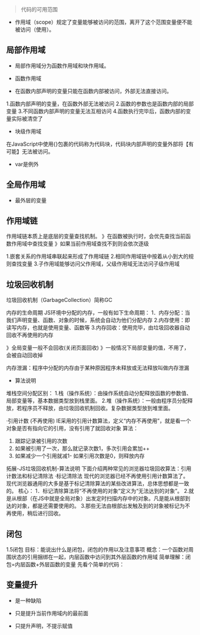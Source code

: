> 代码的可用范围

- 作用域（scope）规定了变量能够被访问的范围，离开了这个范围变量便不能被访问（使用）。

## 局部作用域

- 局部作用域分为函数作用域和块作用域。

- 函数作用域

- 在函数内部声明的变量只能在函数内部被访问，外部无法直接访问。

1.函数内部声明的变量，在函数外部无法被访问
2.函数的参数也是函数内部的局部变量
3.不同函数内部声明的变量无法互相访问
4.函数执行完毕后，函数内部的变量实际被清空了

- 块级作用域

在JavaScript中使用{}包裹的代码称为代码块，代码块内部声明的变量外部将【有可能】无法被访问。

- var是例外

## 全局作用域

- 最外层的变量

## 作用域链

作用域链本质上是底层的变量查找机制。
》在函数被执行时，会优先查找当前函数作用域中查找变量
》如果当前作用域查找不到则会依次逐级


1.嵌套关系的作用域串联起来形成了作用域链
2.相同作用域链中按着从小到大的规则查找变量
3.子作用域能够访问父作用域，父级作用域无法访问子级作用域

## 垃圾回收机制

垃圾回收机制（GarbageCollection）简称GC

内存的生命周期
JS环境中分配的内存，一般有如下生命周期：
1．内存分配：当我们声明变量、函数、对象的时候，系统会自动为他们分配内存
2.内存使用：即读写内存，也就是使用变量、函数等
3.内存回收：使用完毕，由垃圾回收器自动回收不再使用的内存


》全局变量一般不会回收(关闭页面回收)
》一般情况下局部变量的值，不用了，会被自动回收掉

内存泄漏：程序中分配的内存由于某种原因程序未释放或无法释放叫做内存泄漏

- 算法说明

堆栈空间分配区别：
1.栈（操作系统）：由操作系统自动分配释放函数的参数值、局部变量等，基本数据类型放到栈里面。
2.堆（操作系统）：一般由程序员分配释放，若程序员不释放，由垃圾回收机制回收。复杂数据类型放到堆里面。


·引用计数 (不再使用)
IE采用的引用计数算法，定义“内存不再使用”，就是看一个对象是否有指向它的引用，没有引用了就回收对象
算法：
1. 跟踪记录被引用的次数
2. 如果被引用了一次，那么就记录次数1，多次引用会累加++
3. 如果减少一个引用就减1-
如果引用次数是0，则释放内存

拓展-JS垃圾回收机制-算法说明
下面介绍两种常见的浏览器垃圾回收算法：引用计数法和标记清除法
·标记清除法
现代的浏览器已经不再使用引用计数算法了。
现代浏览器通用的大多是基于标记清除算法的某些改进算法，总体思想都是一致的。
核心：
1．标记清除算法将“不再使用的对象”定义为“无法达到的对象”。
2.就是从根部（在JS中就是全局对象）出发定时扫描内存中的对象。凡是能从根部到达的对象，都是还需要使用的。
3.那些无法由根部出发触及到的对象被标记为不再使用，稍后进行回收。

## 闭包

1.5闭包
目标：能说出什么是闭包，闭包的作用以及注意事项
概念：一个函数对周围状态的引用捆绑在一起，内层函数中访问到其外层函数的作用域
简单理解：闭包=内层函数+外层函数的变量
先看个简单的代码：

## 变量提升

- 是一种缺陷

- 只是提升当前作用域内的最前面 

- 只提升声明，不提示赋值